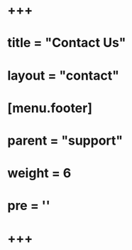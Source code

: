 # +++
# title = "Contact Us"
# layout = "contact"
# [menu.footer]
#   parent = "support"
#   weight = 6
#   pre = '<i class="fas fa-fw fa-info-circle"></i>'
# +++
